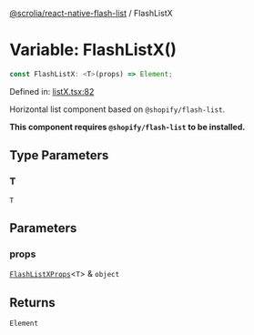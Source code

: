 [@scrolia/react-native-flash-list](../README.md) / FlashListX

# Variable: FlashListX()

```ts
const FlashListX: <T>(props) => Element;
```

Defined in: [listX.tsx:82](https://github.com/alpheus-day/scrolia/blob/a7062c82222b0dcb500e88f7ca3fff69b13a5fcd/packages/react-native-flash-list/src/listX.tsx#L82)

Horizontal list component based on `@shopify/flash-list`.

**This component requires `@shopify/flash-list` to be installed.**

## Type Parameters

### T

`T`

## Parameters

### props

[`FlashListXProps`](../type-aliases/FlashListXProps.md)\<`T`\> & `object`

## Returns

`Element`
